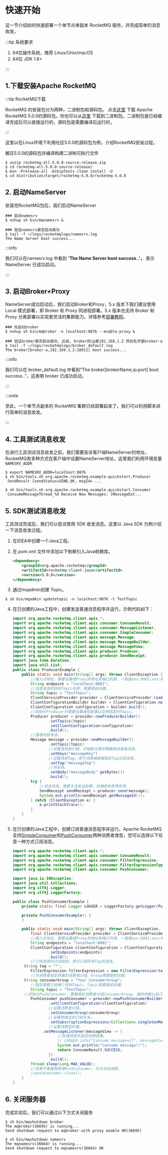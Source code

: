 # 快速开始

这一节介绍如何快速部署一个单节点单副本 RocketMQ 服务，并完成简单的消息收发。

:::tip 系统要求

1. 64位操作系统，推荐 Linux/Unix/macOS
2. 64位 JDK 1.8+

:::

## 1.下载安装Apache RocketMQ

:::tip RocketMQ下载

RocketMQ 的安装包分为两种，二进制包和源码包。 点击[这里](https://www.apache.org/dyn/closer.cgi?path=rocketmq/5.0.0/rocketmq-all-5.0.0-source-release.zip) 下载 Apache RocketMQ 5.0.0的源码包。你也可以从[这里](https://www.apache.org/dyn/closer.cgi?path=rocketmq/5.0.0/rocketmq-all-5.0.0-bin-release.zip) 下载到二进制包。二进制包是已经编译完成后可以直接运行的，源码包是需要编译后运行的，

:::

这里以在Linux环境下利用社区5.0.0的源码包为例，介绍RocketMQ安装过程。

解压5.0.0的源码包并编译构建二进制可执行文件

```shell
$ unzip rocketmq-all-5.0.0-source-release.zip
$ cd rocketmq-all-5.0.0-source-release/
$ mvn -Prelease-all -DskipTests clean install -U
$ cd distribution/target/rocketmq-5.0.0/rocketmq-5.0.0
```
## 2. 启动NameServer

安装完RocketMQ包后，我们启动NameServer

```shell
### 启动namesrv
$ nohup sh bin/mqnamesrv &
 
### 验证namesrv是否启动成功
$ tail -f ~/logs/rocketmqlogs/namesrv.log
The Name Server boot success...
```

:::info

我们可以在namesrv.log 中看到 **'The Name Server boot success..'，** 表示NameServer 已成功启动。

:::



## 3. 启动Broker+Proxy

NameServer成功启动后，我们启动Broker和Proxy，5.x 版本下我们建议使用 Local 模式部署，即 Broker 和 Proxy 同进程部署。5.x 版本也支持 Broker 和 Proxy 分离部署以实现更灵活的集群能力。详情参考[部署教程](../05-部署运维/15deploy.md)。

```shell
### 先启动broker
$ nohup sh bin/mqbroker -n localhost:9876 --enable-proxy &

### 验证broker是否启动成功, 比如, broker的ip是192.168.1.2 然后名字是broker-a
$ tail -f ~/logs/rocketmqlogs/broker_default.log 
The broker[broker-a,192.169.1.2:10911] boot success...
```

:::info

我们可以在 broker_default.log 中看到“The broker[brokerName,ip:port] boot success..”，这表明 broker 已成功启动。

:::

:::note

至此，一个单节点副本的 RocketMQ 集群已经部署起来了，我们可以利用脚本进行简单的消息收发。

:::

## 4. 工具测试消息收发

在进行工具测试消息收发之前，我们需要告诉客户端NameServer的地址，RocketMQ有多种方式在客户端中设置NameServer地址，这里我们利用环境变量`NAMESRV_ADDR`

```shell
$ export NAMESRV_ADDR=localhost:9876
$ sh bin/tools.sh org.apache.rocketmq.example.quickstart.Producer
 SendResult [sendStatus=SEND_OK, msgId= ...

$ sh bin/tools.sh org.apache.rocketmq.example.quickstart.Consumer
 ConsumeMessageThread_%d Receive New Messages: [MessageExt...
```

## 5. SDK测试消息收发

工具测试完成后，我们可以尝试使用 SDK 收发消息。这里以 Java SDK 为例介绍一下消息收发过程。

1. 在IDEA中创建一个Java工程。

2. 在 *pom.xml* 文件中添加以下依赖引入Java依赖库。

   ```xml
   <dependency>
       <groupId>org.apache.rocketmq</groupId>
       <artifactId>rocketmq-client-java</artifactId>
       <version>5.0.0</version>
   </dependency> 
   ```
3. 通过mqadmin创建 Topic。

```shell
$ sh bin/mqadmin updatetopic -n localhost:9876 -t TestTopic
```

4. 在已创建的Java工程中，创建发送普通消息程序并运行，示例代码如下：

   ```java
   import org.apache.rocketmq.client.apis.*;
   import org.apache.rocketmq.client.apis.consumer.ConsumeResult;
   import org.apache.rocketmq.client.apis.consumer.MessageListener;
   import org.apache.rocketmq.client.apis.consumer.SimpleConsumer;
   import org.apache.rocketmq.client.apis.message.Message;
   import org.apache.rocketmq.client.apis.message.MessageBuilder;
   import org.apache.rocketmq.client.apis.message.MessageView;
   import org.apache.rocketmq.client.apis.producer.Producer;
   import org.apache.rocketmq.client.apis.producer.SendReceipt;
   import java.time.Duration;
   import java.util.List;
   public class ProducerExample {
       public static void main(String[] args) throws ClientException {
           //接入点地址，需要设置成Proxy的地址和端口列表，一般是xxx:8081;xxx:8081。
           String endpoint = "localhost:8081";
           //消息发送的目标Topic名称，需要提前创建。
           String topic = "TestTopic";
           ClientServiceProvider provider = ClientServiceProvider.loadService();
           ClientConfigurationBuilder builder = ClientConfiguration.newBuilder().setEndpoints(endpoint);
           ClientConfiguration configuration = builder.build();
           //初始化Producer时需要设置通信配置以及预绑定的Topic。
           Producer producer = provider.newProducerBuilder()
                   .setTopics(topic)
                   .setClientConfiguration(configuration)
                   .build();
           //普通消息发送。
           Message message = provider.newMessageBuilder()
                   .setTopic(topic)
                   //设置消息索引键，可根据关键字精确查找某条消息。
                   .setKeys("messageKey")
                   //设置消息Tag，用于消费端根据指定Tag过滤消息。
                   .setTag("messageTag")
                   //消息体。
                   .setBody("messageBody".getBytes())
                   .build();
           try {
               //发送消息，需要关注发送结果，并捕获失败等异常。
               SendReceipt sendReceipt = producer.send(message);
               System.out.println(sendReceipt.getMessageId());
           } catch (ClientException e) {
               e.printStackTrace();
           }
       }
   }
   ```


4. 在已创建的Java工程中，创建订阅普通消息程序并运行。Apache RocketMQ 支持[SimpleConsumer](../04-功能行为/06consumertype.md)和[PushConsumer](../04-功能行为/06consumertype.md)两种消费者类型，您可以选择以下任意一种方式订阅消息。

   ```java
   import org.apache.rocketmq.client.apis.*;
   import org.apache.rocketmq.client.apis.consumer.ConsumeResult;
   import org.apache.rocketmq.client.apis.consumer.FilterExpression;
   import org.apache.rocketmq.client.apis.consumer.FilterExpressionType;
   import org.apache.rocketmq.client.apis.consumer.PushConsumer;
   
   import java.io.IOException;
   import java.util.Collections;
   import org.slf4j.Logger;
   import org.slf4j.LoggerFactory;
   
   public class PushConsumerExample {
       private static final Logger LOGGER = LoggerFactory.getLogger(PushConsumerExample.class);
   
       private PushConsumerExample() {
       }
   
       public static void main(String[] args) throws ClientException, IOException, InterruptedException {
           final ClientServiceProvider provider = ClientServiceProvider.loadService();
           //接入点地址，需要设置成Proxy的地址和端口列表，一般是xxx:8081;xxx:8081。
           String endpoints = "localhost:8081";
           ClientConfiguration clientConfiguration = ClientConfiguration.newBuilder()
                   .setEndpoints(endpoints)
                   .build();
           //订阅消息的过滤规则，表示订阅所有Tag的消息。
   	    String tag = "*";
           FilterExpression filterExpression = new FilterExpression(tag, FilterExpressionType.TAG);
           //为消费者指定所属的消费者分组，Group需要提前创建。
   	    String consumerGroup = "Your ConsumerGroup";
           //指定需要订阅哪个目标Topic，Topic需要提前创建。
           String topic = "TestTopic";
   	    //初始化PushConsumer，需要绑定消费者分组ConsumerGroup、通信参数以及订阅关系。
           PushConsumer pushConsumer = provider.newPushConsumerBuilder()
                   .setClientConfiguration(clientConfiguration)
                   //设置消费者分组。
                   .setConsumerGroup(consumerGroup)
                   //设置预绑定的订阅关系。
                   .setSubscriptionExpressions(Collections.singletonMap(topic, filterExpression))
                   //设置消费监听器。
   		        .setMessageListener(messageView -> {
                       //处理消息并返回消费结果。
                       // LOGGER.info("Consume message={}", messageView);
                       System.out.println("Consume message!!");
                       return ConsumeResult.SUCCESS;
                   })
                   .build();
           Thread.sleep(Long.MAX_VALUE);
           //如果不需要再使用PushConsumer，可关闭该进程。
           //pushConsumer.close();
       }
   }
   ```

## 6. 关闭服务器

完成实验后，我们可以通过以下方式关闭服务

```shell
$ sh bin/mqshutdown broker
The mqbroker(36695) is running...
Send shutdown request to mqbroker with proxy enable OK(36695)

$ sh bin/mqshutdown namesrv
The mqnamesrv(36664) is running...
Send shutdown request to mqnamesrv(36664) OK
```

